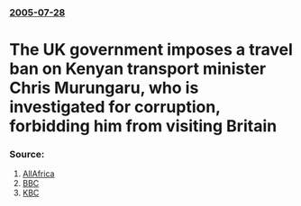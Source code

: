 ### [2005-07-28](/news/2005/07/28/index.md)

#  The UK government imposes a travel ban on Kenyan transport minister Chris Murungaru, who is investigated for corruption, forbidding him from visiting Britain  




### Source:

1. [AllAfrica](http://allafrica.com/stories/200507280258.html)
2. [BBC](http://news.bbc.co.uk/2/hi/africa/4723757.stm)
3. [KBC](http://www.kbc.co.ke/story.asp?ID=31368)
